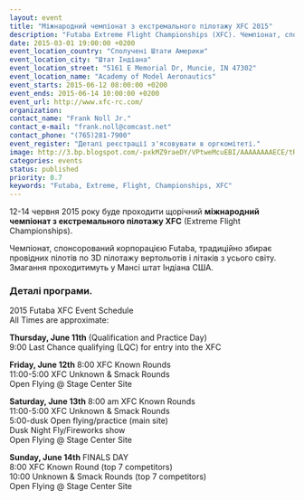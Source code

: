 ```yaml
---
layout: event
title: "Міжнародний чемпіонат з екстремального пілотажу XFC 2015"
description: "Futaba Extreme Flight Championships (XFC). Чемпіонат, спонсорований корпорацією Futaba, традиційно збирає провідних пілотів по 3D пілотажу вертольотів і літаків з усього світу. Змагання проходитимуть у Мансі штат Індіана США."
date: 2015-03-01 19:00:00 +0200
event_location_country: "Сполучені Штати Америки"
event_location_city: "Штат Індіана"
event_location_street: "5161 E Memorial Dr, Muncie, IN 47302"
event_location_name: "Academy of Model Aeronautics"
event_starts: 2015-06-12 08:00:00 +0200
event_ends: 2015-06-14 10:00:00 +0200
event_url: http://www.xfc-rc.com/
organization:
contact_name: "Frank Noll Jr."
contact_e-mail: "frank.noll@comcast.net"
contact_phone: "(765)281-7900"
event_register: "Деталі реєстрації з'ясовувати в оргкомітеті."
image: http://3.bp.blogspot.com/-pxkMZ9raeDY/VPtweMcuEBI/AAAAAAAAECE/tRbcDSNCh4E/s1600/xfc-extreme-flight-championship.jpg
categories: events
status: published
priority: 0.7
keywords: "Futaba, Extreme, Flight, Championships, XFC"
---
```


12-14 червня 2015 року буде проходити щорічний **міжнародний чемпіонат з екстремального пілотажу XFC** (Extreme Flight Championships).

Чемпіонат, спонсорований корпорацією Futaba, традиційно збирає провідних пілотів по 3D пілотажу вертольотів і літаків з усього світу. Змагання проходитимуть у Мансі штат Індіана США.

### Деталі програми.

2015 Futaba XFC Event Schedule <br />
All Times are approximate:

**Thursday, June 11th** (Qualification and Practice Day) <br />
9:00 	Last Chance qualifying (LQC) for entry into the XFC

**Friday, June 12th**
8:00 	XFC Known Rounds <br />
11:00-5:00 	XFC Unknown & Smack Rounds <br />
Open Flying @ Stage Center Site

**Saturday, June 13th**
8:00 am 	XFC Known Rounds <br />
11:00-5:00 	XFC Unknown & Smack Rounds <br />
5:00-dusk 	Open flying/practice (main site) <br />
Dusk 	Night Fly/Fireworks show <br />
Open Flying @ Stage Center Site

**Sunday, June 14th**
FINALS DAY <br />
8:00 	XFC Known Round (top 7 competitors) <br />
10:00 	Unknown & Smack Rounds (top 7 competitors) <br />
Open Flying @ Stage Center Site
